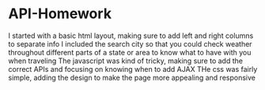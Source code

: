 # API-Homework
I started with a basic html layout, making sure to add left and right columns to separate info <lb>
I included the search city so that you could check weather throughout different parts of a state or area to know what to have with you when traveling <lb>
The javascript was kind of tricky, making sure to add the correct APIs and focusing on knowing when to add AJAX <lb>
THe css was fairly simple, adding the design to make the page more appealing and responsive<lb>